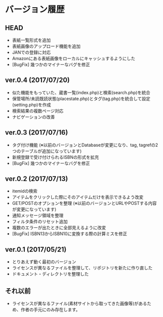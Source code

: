 # バージョン履歴

## HEAD
* 表紙一覧形式を追加
* 表紙画像のアップロード機能を追加
* JANでの登録に対応
* Amazonにある表紙画像をローカルにキャッシュするようにした
* [BugFix] 幾つかのマイナーなバグを修正


## ver.0.4 (2017/07/20)
* 似た機能をもっていた、蔵書一覧(index.php)と検索(search.php)を統合
* 保管場所/未読既読状態(placestate.php)とタグ(tag.php)を統合して設定(setting.php)を作成
* 検索結果の複数ページ対応
* ナビゲーションの改善


## ver.0.3 (2017/07/16)
* タグ付け機能 (※以前のバージョンとDatabaseが変更になり、tag, tagrefの2つのテーブルが追加になっています)
* 新規登録で受け付けられるISBNの形式を拡充
* [BugFix] 幾つかのマイナーなバグを修正


## ver.0.2 (2017/07/13)
* itemidの検索
* アイテムをクリックした際にそのアイテムだけを表示できるよう改変
* GET/POSTのオプションを整理 (※以前のバージョンとURLやPOSTする内容が変更になっています)
* 通知メッセージ領域を整理
* フィルタ条件のリセット追加
* 複数のエラーが出たときに全部見えるように改変
* [BugFix] ISBN13からISBN10に変換する際の計算ミスを修正


## ver.0.1 (2017/05/21)
* とりあえず動く最初のバージョン
* ライセンスが異なるファイルを整理して、リポジトリを新たに作り直した
* ドキュメント・ディレクトリを整理した


## それ以前
* ライセンスが異なるファイル(素材サイトから取ってきた画像等)があるため、作者の手元にのみ存在します。

